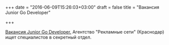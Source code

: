 +++
date = "2016-06-09T15:26:03+03:00"
draft = false
title = "Вакансия Junior Go Developer"

+++

<p><a href="https://krasnodar.hh.ru/vacancy/17161115">Вакансия Junior Go Developer.</a>&nbsp;Агентство &quot;Рекламные сети&quot; (Краснодар) ищет специалистов в секретный отдел.</p>

